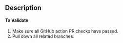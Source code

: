 ## Description
<!-- Add description of work done here -->

#### To Validate
  1. Make sure all GitHub action PR checks have passed.
  2. Pull down all related branches.
<!-- Add additional validation steps here -->
